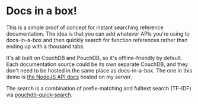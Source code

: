 Docs in a box!
==============

This is a simple proof of concept for instant searching reference documentation. The idea is that you can add whatever APIs you're using to docs-in-a-box and then quickly search for function references rather than ending up with a thousand tabs.

It's all built on CouchDB and PouchDB, so it's offline-friendly by default. Each documentation source could be its own separate CouchDB, and they don't need to be hosted in the same place as docs-in-a-box. The one in this demo is [the NodeJS API docs](https://couch.samgentle.com/docs-nodejs-5-4-0/) hosted on my server.

The search is a combination of prefix-matching and fulltext search (TF-IDF) via [pouchdb-quick-search](https://github.com/nolanlawson/pouchdb-quick-search).